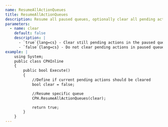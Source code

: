 ```yaml
---
name: ResumeAllActionQueues
title: ResumeAllActionQueues
description: Resume all paused queues, optionally clear all pending actions before resume
parameters:
  - name: clear
    default: false
    description: |
      - `true`{lang=cs} - Clear still pending actions in the paused queues before resume
      - `false`{lang=cs} - Do not clear pending actions in paused queues
example: |
    using System;
    public class CPHInline
    {
        public bool Execute()
        {
            //Define if current pending actions should be cleared
            bool clear = false;

            //Resume specific queue
            CPH.ResumeAllActionQueues(clear);

            return true;
        }
    }
---
```

